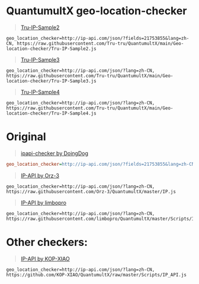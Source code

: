 # QuantumultX geo-location-checker
>[Tru-IP-Sample2](https://github.com/Tru-tru/QuantumultX/blob/main/Geo-location-checker/Tru-IP-Sample2.js)
```
geo_location_checker=http://ip-api.com/json/?fields=21753855&lang=zh-CN, https://raw.githubusercontent.com/Tru-tru/QuantumultX/main/Geo-location-checker/Tru-IP-Sample2.js
```

>[Tru-IP-Sample3](https://github.com/Tru-tru/QuantumultX/blob/main/Geo-location-checker/Tru-IP-Sample3.js)
```
geo_location_checker=http://ip-api.com/json/?lang=zh-CN, https://raw.githubusercontent.com/Tru-tru/QuantumultX/main/Geo-location-checker/Tru-IP-Sample3.js
```

>[Tru-IP-Sample4](https://github.com/Tru-tru/QuantumultX/blob/main/Geo-location-checker/Tru-IP-Sample4.js)
```
geo_location_checker=http://ip-api.com/json/?lang=zh-CN, https://raw.githubusercontent.com/Tru-tru/QuantumultX/main/Geo-location-checker/Tru-IP-Sample4.js
```



# Original
>[ipapi-checker by DoingDog](https://github.com/DoingDog/qxprofile "QuantumultX标题显示脚本")
```ini
geo_location_checker=http://ip-api.com/json/?fields=21753855&lang=zh-CN, https://raw.githubusercontent.com/DoingDog/qxprofile/main/ipapi-checker.js
```

>[IP-API by Orz-3](https://github.com/Orz-3/Orz-3/blob/master/QuantumultX/IP.js)
```
geo_location_checker=http://ip-api.com/json/?lang=zh-CN, https://raw.githubusercontent.com/Orz-3/QuantumultX/master/IP.js
```

>[IP-API by limbopro](https://github.com/limbopro/QuantumultX/blob/master/Scripts/IP_API.js)
```
geo_location_checker=http://ip-api.com/json/?lang=zh-CN, https://raw.githubusercontent.com/limbopro/QuantumultX/master/Scripts/IP_API.js
```

# Other checkers:
>[IP-API by KOP-XIAO](https://github.com/KOP-XIAO/QuantumultX/blob/master/Scripts/IP_API.js)
```
geo_location_checker=http://ip-api.com/json/?lang=zh-CN, https://github.com/KOP-XIAO/QuantumultX/raw/master/Scripts/IP_API.js
```
